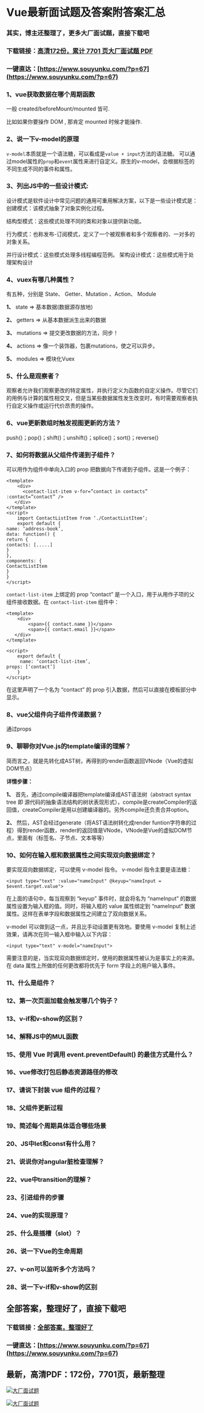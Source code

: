 # Vue最新面试题及答案附答案汇总

### 其实，博主还整理了，更多大厂面试题，直接下载吧

### 下载链接：[高清172份，累计 7701 页大厂面试题  PDF](https://www.souyunku.com/?p=67)

### 一键直达：[https://www.souyunku.com/?p=67](https://www.souyunku.com/?p=67)



### 1、vue获取数据在哪个周期函数

一般 created/beforeMount/mounted 皆可.

比如如果你要操作 DOM , 那肯定 mounted 时候才能操作.


### 2、说一下v-model的原理

`v-model`本质就是一个语法糖，可以看成是`value + input`方法的语法糖。 可以通过model属性的`prop`和`event`属性来进行自定义。原生的v-model，会根据标签的不同生成不同的事件和属性。


### 3、列出JS中的一些设计模式:

设计模式是软件设计中常见问题的通用可重用解决方案，以下是一些设计模式是： 创建模式：该模式抽象了对象实例化过程。

结构型模式：这些模式处理不同的类和对象以提供新功能。

行为模式：也称发布-订阅模式，定义了一个被观察者和多个观察者的、一对多的对象关系。

并行设计模式：这些模式处理多线程编程范例。 架构设计模式：这些模式用于处理架构设计


### 4、vuex有哪几种属性？

有五种，分别是 State、 Getter、Mutation 、Action、 Module

**1、** state => 基本数据(数据源存放地)

**2、** getters => 从基本数据派生出来的数据

**3、** mutations => 提交更改数据的方法，同步！

**4、** actions => 像一个装饰器，包裹mutations，使之可以异步。

**5、** modules => 模块化Vuex


### 5、什么是观察者？

观察者允许我们观察更改的特定属性，并执行定义为函数的自定义操作。尽管它们的用例与计算的属性相交叉，但是当某些数据属性发生改变时，有时需要观察者执行自定义操作或运行代价昂贵的操作。


### 6、vue更新数组时触发视图更新的方法？

push()；pop()；shift()；unshift()；splice()；sort()；reverse()


### 7、如何将数据从父组件传递到子组件？

可以用作为组件中单向入口的 prop 把数据向下传递到子组件。这是一个例子：

```
<template>
    <div>
      <contact-list-item v-for=”contact in contacts” :contact=”contact” />
   </div>
</template>
<script>
    import ContactListItem from ‘./ContactListItem’;
    export default {
name: ‘address-book’,
data: function() {
return {
contacts: [.....]
}
},
components: {
ContactListItem
}
}
</script>
```

`contact-list-item` 上绑定的 prop “contact” 是一个入口，用于从用作子项的父组件接收数据。在 `contact-list-item` 组件中：

```
<template>
    <div>
        <span>{{ contact.name }}</span>
        <span>{{ contact.email }}</span>
   </div>
</template>

<script>
    export default {
     name: ‘contact-list-item’,
props: [‘contact’]
    }
</script>
```

在这里声明了一个名为 “contact” 的 prop 引入数据，然后可以直接在模板部分中显示。


### 8、vue父组件向子组件传递数据？

通过props


### 9、聊聊你对Vue.js的template编译的理解？

简而言之，就是先转化成AST树，再得到的render函数返回VNode（Vue的虚拟DOM节点）

**详情步骤：**

**1、** 首先，通过compile编译器把template编译成AST语法树（abstract syntax tree 即 源代码的抽象语法结构的树状表现形式），compile是createCompiler的返回值，createCompiler是用以创建编译器的。另外compile还负责合并option。

**2、** 然后，AST会经过generate（将AST语法树转化成render funtion字符串的过程）得到render函数，render的返回值是VNode，VNode是Vue的虚拟DOM节点，里面有（标签名、子节点、文本等等）


### 10、如何在输入框和数据属性之间实现双向数据绑定？

要实现双向数据绑定，可以使用 v-model 指令。 v-model 指令主要是语法糖：

```
<input type="text" :value="nameInput" @keyup="nameInput = $event.target.value">
```

在上面的语句中，每当观察到 “keyup” 事件时，就会将名为 “nameInput” 的数据属性设置为输入框的值。同时，将输入框的 value 属性绑定到 “nameInput” 数据属性。这样在表单字段和数据属性之间建立了双向数据关系。

v-model 可以做到这一点，并且比手动设置更有效地。要使用 v-model 复制上述效果，请再次在同一输入框中输入以下内容：

```
<input type="text" v-model="nameInput">
```

需要注意的是，当实现双向数据绑定时，使用的数据属性被认为是事实上的来源。在 data 属性上所做的任何更改都将优先于 form 字段上的用户输入事件。


### 11、什么是组件？
### 12、第一次页面加载会触发哪几个钩子？
### 13、v-if和v-show的区别？
### 14、解释JS中的MUL函数
### 15、使用 Vue 时调用 event.preventDefault() 的最佳方式是什么？
### 16、vue修改打包后静态资源路径的修改
### 17、请说下封装 vue 组件的过程？
### 18、父组件更新过程
### 19、简述每个周期具体适合哪些场景
### 20、JS中let和const有什么用？
### 21、说说你对angular脏检查理解？
### 22、vue中transition的理解？
### 23、引进组件的步骤
### 24、vue的实现原理？
### 25、什么是插槽（slot）？
### 26、说一下Vue的生命周期
### 27、v-on可以监听多个方法吗？
### 28、说一下v-if和v-show的区别




## 全部答案，整理好了，直接下载吧

### 下载链接：[全部答案，整理好了](https://www.souyunku.com/?p=67)

### 一键直达：[https://www.souyunku.com/?p=67](https://www.souyunku.com/?p=67)


## 最新，高清PDF：172份，7701页，最新整理

[![大厂面试题](https://www.souyunku.com/wp-content/uploads/weixin/mst.png "架构师专栏")](https://www.souyunku.com/wp-content/uploads/weixin/githup-weixin.png "架构师专栏")

[![大厂面试题](https://www.souyunku.com/wp-content/uploads/weixin/githup-weixin.png "架构师专栏")](https://www.souyunku.com/wp-content/uploads/weixin/githup-weixin.png "架构师专栏")
